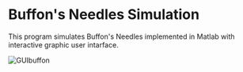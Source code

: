 # Buffon's Needles Simulation

This program simulates Buffon's Needles implemented in Matlab with interactive graphic user intarface. 

![GUIbuffon](https://github.com/rositalaili/ordinary-differential-equation-simulation/assets/106851667/371ce1ab-fd4f-4c13-b7f9-c1457e289332)
